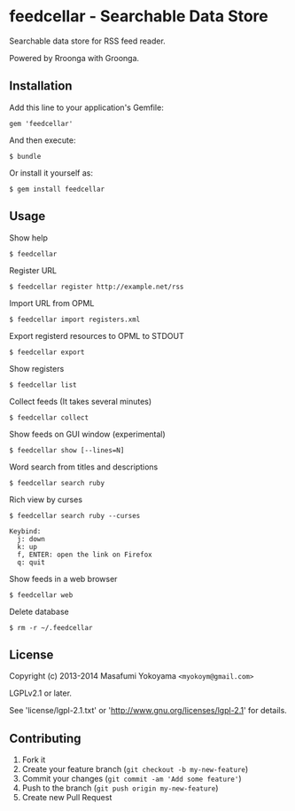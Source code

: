# feedcellar - Searchable Data Store

Searchable data store for RSS feed reader.

Powered by Rroonga with Groonga.

## Installation

Add this line to your application's Gemfile:

    gem 'feedcellar'

And then execute:

    $ bundle

Or install it yourself as:

    $ gem install feedcellar

## Usage

Show help

    $ feedcellar

Register URL

    $ feedcellar register http://example.net/rss

Import URL from OPML

    $ feedcellar import registers.xml

Export registerd resources to OPML to STDOUT

    $ feedcellar export

Show registers

    $ feedcellar list

Collect feeds (It takes several minutes)

    $ feedcellar collect

Show feeds on GUI window (experimental)

    $ feedcellar show [--lines=N]

Word search from titles and descriptions

    $ feedcellar search ruby

Rich view by curses

    $ feedcellar search ruby --curses

    Keybind:
      j: down
      k: up
      f, ENTER: open the link on Firefox
      q: quit

Show feeds in a web browser

    $ feedcellar web

Delete database

    $ rm -r ~/.feedcellar

## License

Copyright (c) 2013-2014 Masafumi Yokoyama `<myokoym@gmail.com>`

LGPLv2.1 or later.

See 'license/lgpl-2.1.txt' or 'http://www.gnu.org/licenses/lgpl-2.1' for details.

## Contributing

1. Fork it
2. Create your feature branch (`git checkout -b my-new-feature`)
3. Commit your changes (`git commit -am 'Add some feature'`)
4. Push to the branch (`git push origin my-new-feature`)
5. Create new Pull Request
